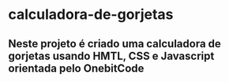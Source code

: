 # calculadora-de-gorjetas
## Neste projeto é criado uma calculadora de gorjetas usando HMTL, CSS e Javascript orientada pelo OnebitCode

